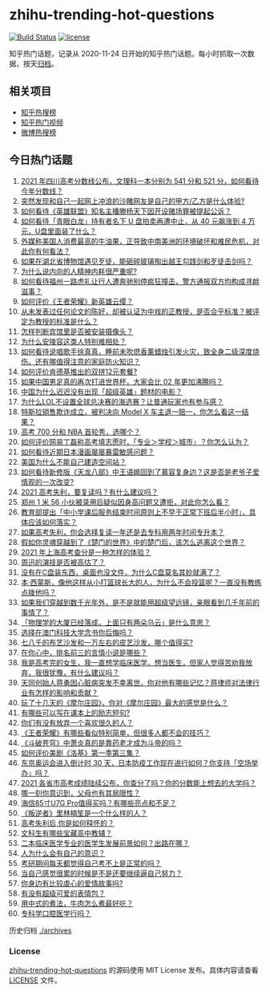 # zhihu-trending-hot-questions

[![Build Status](https://github.com/justjavac/zhihu-trending-hot-questions/workflows/ci/badge.svg?branch=master)](https://github.com/justjavac/zhihu-trending-hot-questions/actions)
[![license](https://img.shields.io/github/license/justjavac/zhihu-trending-hot-questions)](https://github.com/justjavac/zhihu-trending-hot-questions/blob/master/LICENSE)

知乎热门话题，记录从 2020-11-24 日开始的知乎热门话题。每小时抓取一次数据，按天[归档](./archives)。

## 相关项目

- [知乎热搜榜](https://github.com/justjavac/zhihu-trending-top-search)
- [知乎热门视频](https://github.com/justjavac/zhihu-trending-hot-video)
- [微博热搜榜](https://github.com/justjavac/weibo-trending-hot-search)

## 今日热门话题

<!-- BEGIN -->
<!-- 最后更新时间 Thu Jun 24 2021 02:01:52 GMT+0800 (China Standard Time) -->

1. [2021 年四川高考分数线公布，文理科一本分别为 541 分和 521
   分，如何看待今年分数线？](https://www.zhihu.com/question/466835029)
2. [突然发现和自己一起网上冲浪的沙雕网友是自己的甲方/乙方是什么体验?](https://www.zhihu.com/question/465724596)
3. [如何看待《英雄联盟》知名主播滕杨天下因开设赌场罪被提起公诉？](https://www.zhihu.com/question/464376334)
4. [如何看待「青眼白龙」持有者名下 U 盘拍卖再遭中止，从 40 元飙涨到 4
   万元，U盘里面装了什么？](https://www.zhihu.com/question/466587646)
5. [外媒称美国人消费最高的牛油果，正导致中南美洲的环境破坏和难民危机，对此你有何看法？](https://www.zhihu.com/question/466723204)
6. [如果在湖北省博物馆遇见歹徒，能砸碎玻璃掏出越王勾践剑和歹徒击剑吗？](https://www.zhihu.com/question/466117995)
7. [为什么说内向的人精神内耗很严重呢?](https://www.zhihu.com/question/438833344)
8. [如何看待福州一路虎礼让行人遭奔驰别停疯狂撞击，警方通报双方均构成寻衅滋事？](https://www.zhihu.com/question/466514894)
9. [如何评价《王者荣耀》新英雄云缨？](https://www.zhihu.com/question/456762502)
10. [从未发表过任何论文的陈好，却被认证为中戏的正教授，是否合乎标准？被评定为教授的标准是什么？](https://www.zhihu.com/question/466544935)
11. [怎样判断宾馆里是否被安装摄像头？](https://www.zhihu.com/question/24929266)
12. [为什么安陵容这类人特别难相处？](https://www.zhihu.com/question/465876363)
13. [如何看待说唱歌手徐真真，睡前未吹熄香薰蜡烛引发火灾，致全身二级深度烧伤。还有哪值得注意的家庭防火知识？](https://www.zhihu.com/question/466504088)
14. [如何评价肯德基推出的双拼12元套餐?](https://www.zhihu.com/question/466259792)
15. [如果中国男足真的再次打进世界杯，大家会比 02 年更加沸腾吗？](https://www.zhihu.com/question/463752483)
16. [中国为什么迟迟没有出现「超级英雄」题材的电影？](https://www.zhihu.com/question/55011793)
17. [为什么LOL不设置全球总决赛的海选赛？让普通玩家也有参与感？](https://www.zhihu.com/question/348029119)
18. [特斯拉销售欺诈成立，被判决向 Model X
    车主退一赔一，你怎么看这一结果？](https://www.zhihu.com/question/466355841)
19. [高考 700 分和 NBA 首轮秀，选哪个？](https://www.zhihu.com/question/464138535)
20. [如何评价网易丁磊称高考填志愿时，「专业＞学校＞城市」？你怎么认为？](https://www.zhihu.com/question/466700024)
21. [如何看待近期日本漫画屡屡暴雷敏感问题？](https://www.zhihu.com/question/465217223)
22. [美国为什么不能自己建造空间站？](https://www.zhihu.com/question/466163410)
23. [如何看待新修版《天龙八部》中王语嫣回到了慕容复身边？这是否是老爷子爱情观的一次改变?](https://www.zhihu.com/question/466375037)
24. [2021 高考失利，要复读吗？有什么建议吗？](https://www.zhihu.com/question/464438124)
25. [郑州 1 米 56
    小伙被录用后疑似因身高问题又遭拒，对此你怎么看？](https://www.zhihu.com/question/466582127)
26. [教育部提出「中小学课后服务结束时间原则上不早于正常下班后半小时」，具体应该如何落实？](https://www.zhihu.com/question/466568287)
27. [如果高考失利，你会选择复读一年还是去专科用两年时间专升本？](https://www.zhihu.com/question/328514956)
28. [假如你灵魂穿越到了《楚门的世界》中的楚门后，该怎么逃离这个世界？](https://www.zhihu.com/question/463821503)
29. [2021 年上海高考查分是一种怎样的体验？](https://www.zhihu.com/question/463610724)
30. [周迅的演技是否被高估了？](https://www.zhihu.com/question/296224065)
31. [没有在C盘装东西，桌面也没文件，为什么C盘莫名其妙就满了？](https://www.zhihu.com/question/456677257)
32. [本·西蒙斯，像他这样从小打篮球长大的人，为什么不会投篮呢？一直没有教练点拨他吗？](https://www.zhihu.com/question/466334440)
33. [如果我们穿越到数千光年外，是不是就能用超级望远镜，亲眼看到几千年前的事情了？](https://www.zhihu.com/question/429699064)
34. [「物理学的大厦已经落成，上面只有两朵乌云」是什么意思？](https://www.zhihu.com/question/319790208)
35. [选择在澳门科技大学念书你后悔吗？](https://www.zhihu.com/question/395824634)
36. [七八千的布艺沙发和一万左右的皮艺沙发，哪个值得买?](https://www.zhihu.com/question/341967701)
37. [在你心中，排名前三的言情小说是哪些？](https://www.zhihu.com/question/381690632)
38. [我是高考完的女生，我一直想学临床医学，想当医生，但家人觉得苦劝我放弃，我很犹豫，有什么建议吗？](https://www.zhihu.com/question/465870397)
39. [天同创始人蒋勇因心脏病突发不幸离世，你对他有哪些记忆？蒋律师对法律行业有怎样的影响和贡献？](https://www.zhihu.com/question/466834495)
40. [玩了十几天的《摩尔庄园》，你对《摩尔庄园》最大的感觉是什么？](https://www.zhihu.com/question/465468791)
41. [有哪些可以写在课本上的励志短句?](https://www.zhihu.com/question/370697717)
42. [你们有没有放弃一个喜欢很久的人？](https://www.zhihu.com/question/466274655)
43. [《王者荣耀》有哪些看似特别简单，但很多人都不会的技巧？](https://www.zhihu.com/question/446136518)
44. [《斗破苍穹》中萧炎真的是靠药老才成为斗帝的吗？](https://www.zhihu.com/question/325197543)
45. [如何评价美剧《洛基》第一季第三集？](https://www.zhihu.com/question/466766242)
46. [东京奥运会进入倒计时 30
    天，日本防疫工作现在进行如何？你支持「空场举办」吗？](https://www.zhihu.com/question/466695575)
47. [2021
    各省市高考成绩陆续公布，你查分了吗？你的分数能上想去的大学吗？](https://www.zhihu.com/question/466693006)
48. [哪一刻你意识到，父母也有其局限性？](https://www.zhihu.com/question/465553728)
49. [海信85寸U7G Pro值得买吗？有哪些亮点和不足？](https://www.zhihu.com/question/465575735)
50. [《叛逆者》里林楠笙是一个什么样的人？](https://www.zhihu.com/question/463791665)
51. [高考失利后,你是如何释怀的？](https://www.zhihu.com/question/282477570)
52. [文科生有哪些宝藏高中教辅？](https://www.zhihu.com/question/434586269)
53. [二本临床医学专业的医学生发展前景如何？出路在哪？](https://www.zhihu.com/question/368279194)
54. [人为什么会有自己的意识？](https://www.zhihu.com/question/25852574)
55. [考研期间每天都觉得自己考不上是正常的吗？](https://www.zhihu.com/question/465105306)
56. [当自己感觉很累的时候是不是还要继续逼自己努力？](https://www.zhihu.com/question/23678611)
57. [你身边有比较虐心的爱情故事吗?](https://www.zhihu.com/question/352335209)
58. [有没有超级可爱的表情包？](https://www.zhihu.com/question/399465536)
59. [用中式的煮法，牛肉怎么煮最好吃？](https://www.zhihu.com/question/20739576)
60. [专科学口腔医学行吗？](https://www.zhihu.com/question/383445313)

<!-- END -->

历史归档 [./archives](./archives)

### License

[zhihu-trending-hot-questions](https://github.com/justjavac/zhihu-trending-hot-questions)
的源码使用 MIT License 发布。具体内容请查看 [LICENSE](./LICENSE) 文件。
